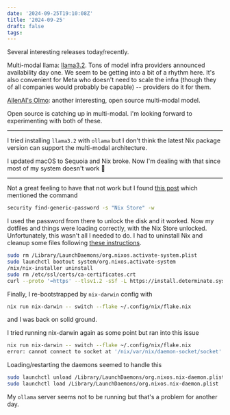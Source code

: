 ```yaml
---
date: '2024-09-25T19:10:08Z'
title: '2024-09-25'
draft: false
tags:
---
```


Several interesting releases today/recently.

Multi-modal llama: [llama3.2](https://ai.meta.com/blog/llama-3-2-connect-2024-vision-edge-mobile-devices/).
Tons of model infra providers announced availability day one.
We seem to be getting into a bit of a rhythm here.
It's also convenient for Meta who doesn't need to scale the infra (though they of all companies would probably be capable) -- providers do it for them.

[AllenAI's Olmo](https://allenai.org/open-models): another interesting, open source multi-modal model.

Open source is catching up in multi-modal.
I'm looking forward to experimenting with both of these.

---

I tried installing `llama3.2` with `ollama` but I don't think the latest Nix package version can support the multi-modal architecture.

I updated macOS to Sequoia and Nix broke.
Now I'm dealing with that since most of my system doesn't work 🙁

---

Not a great feeling to have that not work but I found [this post](https://github.com/DeterminateSystems/nix-installer/issues/753) which mentioned the command

```sh
security find-generic-password -s "Nix Store" -w
```

I used the password from there to unlock the disk and it worked.
Now my dotfiles and things were loading correctly, with the Nix Store unlocked.
Unfortunately, this wasn't all I needed to do.
I had to uninstall Nix and cleanup some files following [these instructions](https://github.com/DeterminateSystems/nix-installer/issues/608#issuecomment-1692499816).

```sh
sudo rm /Library/LaunchDaemons/org.nixos.activate-system.plist
sudo launchctl bootout system/org.nixos.activate-system
/nix/nix-installer uninstall
sudo rm /etc/ssl/certs/ca-certificates.crt
curl --proto '=https' --tlsv1.2 -sSf -L https://install.determinate.systems/nix | sh -s -- install
```

Finally, I re-bootstrapped by `nix-darwin` config with

```sh
nix run nix-darwin -- switch --flake ~/.config/nix/flake.nix
```

and I was back on solid ground.

I tried running nix-darwin again as some point but ran into this issue

```sh
nix run nix-darwin -- switch --flake ~/.config/nix/flake.nix
error: cannot connect to socket at '/nix/var/nix/daemon-socket/socket': Connection refused
```

Loading/restarting the daemons seemed to handle this

```sh
sudo launchctl unload /Library/LaunchDaemons/org.nixos.nix-daemon.plist
sudo launchctl load /Library/LaunchDaemons/org.nixos.nix-daemon.plist
```

My `ollama` server seems not to be running but that's a problem for another day.
